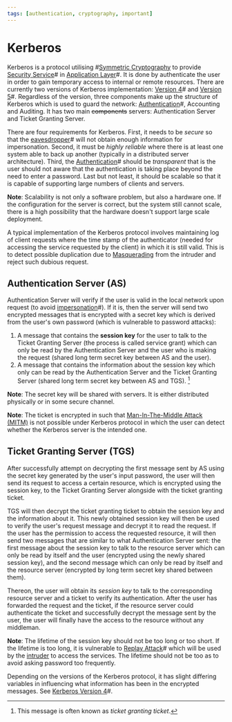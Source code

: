 ```yaml
---
tags: [authentication, cryptography, important]
---
```


# Kerberos

Kerberos is a protocol utilising #[Symmetric Cryptography](202209012153.md) to
provide [Security Service](202209261050.md)# in [Application Layer](202206131856.md)#.
It is done by authenticate the user in order to gain temporary access to
internal or remote resources. There are currently two versions of Kerberos
implementation: [Version 4](202210211736.md)# and [Version 5](202210211739.md)#.
Regardless of the version, three components make up the structure of Kerberos
which is used to guard the network: [Authentication](202210040915.md)#,
Accounting and Auditing. It has two main ~~components~~ servers: Authentication
Server and Ticket Granting Server.

There are four requirements for Kerberos. First, it needs to be *secure* so that
the [eavesdropper](202209261916.md)# will not obtain enough information for
impersonation. Second, it must be *highly reliable* where there is at least one
system able to back up another (typically in a distributed server architecture).
Third, the [Authentication](202210040915.md)# should be *transparent* that is
the user should not aware that the authentication is taking place beyond the
need to enter a password. Last but not least, it should be scalable so that it
is capable of supporting large numbers of clients and servers.

**Note**: Scalability is not only a software problem, but also a hardware one.
If the configuration for the server is correct, but the system still cannot
scale, there is a high possibility that the hardware doesn't support large scale
deployment.

A typical implementation of the Kerberos protocol involves maintaining log of
client requests where the time stamp of the authenticator (needed for accessing
the service requested by the client) in which it is still valid. This is to
detect possible duplication due to [Masquerading](202209262114.md) from the
intruder and reject such dubious request.

## Authentication Server (AS)

Authentication Server will verify if the user is valid in the local network upon
request (to avoid [impersonation](202210022151.md)#). If it is, then the server
will send two encrypted messages that is encrypted with a secret key which is
derived from the user's own password (which is vulnerable to password attacks):

1. A message that contains the **session key** for the user to talk to the
   Ticket Granting Server (the process is called service grant) which can only
   be read by the Authentication Server and the user who is making the request
   (shared long term secret key between AS and the user).
2. A message that contains the information about the session key which only can
   be read by the Authentication Server and the Ticket Granting Server (shared
   long term secret key between AS and TGS). [^note1]

**Note**: The secret key will be shared with servers. It is either distributed
physically or in some secure channel.

**Note**: The ticket is encrypted in such that [Man-In-The-Middle Attack (MITM)](202210132201.md)
is not possible under Kerberos protocol in which the user can detect whether the
Kerberos server is the intended one.

## Ticket Granting Server (TGS)

After successfully attempt on decrypting the first message sent by AS using the
secret key generated by the user's input password, the user will then send its
request to access a certain resource, which is encrypted using the session key,
to the Ticket Granting Server alongside with the ticket granting ticket.

TGS will then decrypt the ticket granting ticket to obtain the session key and
the information about it. This newly obtained session key will then be used to
verify the user's request message and decrypt it to read the request. If the
user has the permission to access the requested resource, it will then send two
messages that are similar to what Authentication Server sent: the first message
about the session key to talk to the resource server which can only be read by
itself and the user (encrypted using the newly shared session key), and the
second message which can only be read by itself and the resource server
(encrypted by long term secret key shared between them).

Thereon, the user will obtain its *session key* to talk to the corresponding
resource server and a ticket to verify its authentication. After the user has
forwarded the request and the ticket, if the resource server could authenticate
the ticket and successfully decrypt the message sent by the user, the user will
finally have the access to the resource without any middleman.

**Note**: The lifetime of the session key should not be too long or too short.
If the lifetime is too long, it is vulnerable to [Replay Attack](202209262121.md)#
which will be used by the [intruder](202209281128.md) to access the services.
The lifetime should not be too as to avoid asking password too frequently.

Depending on the versions of the Kerberos protocol, it has slight differing
variables in influencing what information has been in the encrypted messages.
See [Kerberos Version 4](202210211736.md)#.

[^note1]: This message is often known as *ticket granting ticket*.

